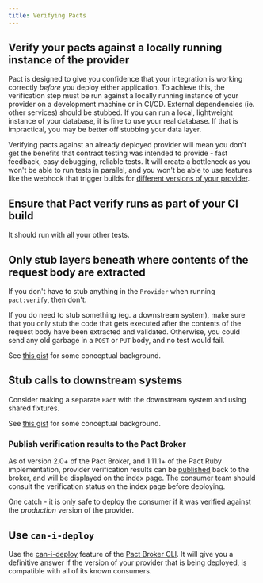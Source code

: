 ```yaml
---
title: Verifying Pacts
---
```


## Verify your pacts against a locally running instance of the provider

Pact is designed to give you confidence that your integration is working correctly *before* you deploy either application. To achieve this, the verification step must be run against a locally running instance of your provider on a development machine or in CI/CD. External dependencies (ie. other services) should be stubbed. If you can run a local, lightweight instance of your database, it is fine to use your real database. If that is impractical, you may be better off stubbing your data layer.

Verifying pacts against an already deployed provider will mean you don't get the benefits that contract testing was intended to provide - fast feedback, easy debugging, reliable tests. It will create a bottleneck as you won't be able to run tests in parallel, and you won't be able to use features like the webhook that trigger builds for [different versions of your provider](/pact_broker/webhooks#using-webhooks-with-the-contract_requiring_verification_published-event).

## Ensure that Pact verify runs as part of your CI build

It should run with all your other tests.

## Only stub layers beneath where contents of the request body are extracted

If you don't have to stub anything in the `Provider` when running `pact:verify`, then don't.

If you do need to stub something \(eg. a downstream system\), make sure that you only stub the code that gets executed after the contents of the request body have been extracted and validated. Otherwise, you could send any old garbage in a `POST` or `PUT` body, and no test would fail.

See [this gist](https://gist.github.com/bethesque/43eef1bf47afea4445c8b8bdebf28df0) for some conceptual background.

## Stub calls to downstream systems

Consider making a separate `Pact` with the downstream system and using shared fixtures.

See [this gist](https://gist.github.com/bethesque/43eef1bf47afea4445c8b8bdebf28df0) for some conceptual background.

### Publish verification results to the Pact Broker

As of version 2.0+ of the Pact Broker, and 1.11.1+ of the Pact Ruby implementation, provider verification results can be [published](https://github.com/pact-foundation/pact_broker/wiki/Provider-verification-results) back to the broker, and will be displayed on the index page. The consumer team should consult the verification status on the index page before deploying.

One catch - it is only safe to deploy the consumer if it was verified against the _production_ version of the provider.

## Use `can-i-deploy`

Use the [can-i-deploy](/pact_broker/can_i_deploy/) feature of the [Pact Broker CLI](/pact_broker/client_cli). It will give you a definitive answer if the version of your provider that is being deployed, is compatible with all of its known consumers.

